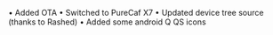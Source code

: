 • Added OTA
• Switched to PureCaf X7
• Updated device tree source (thanks to Rashed)
• Added some android Q QS icons
